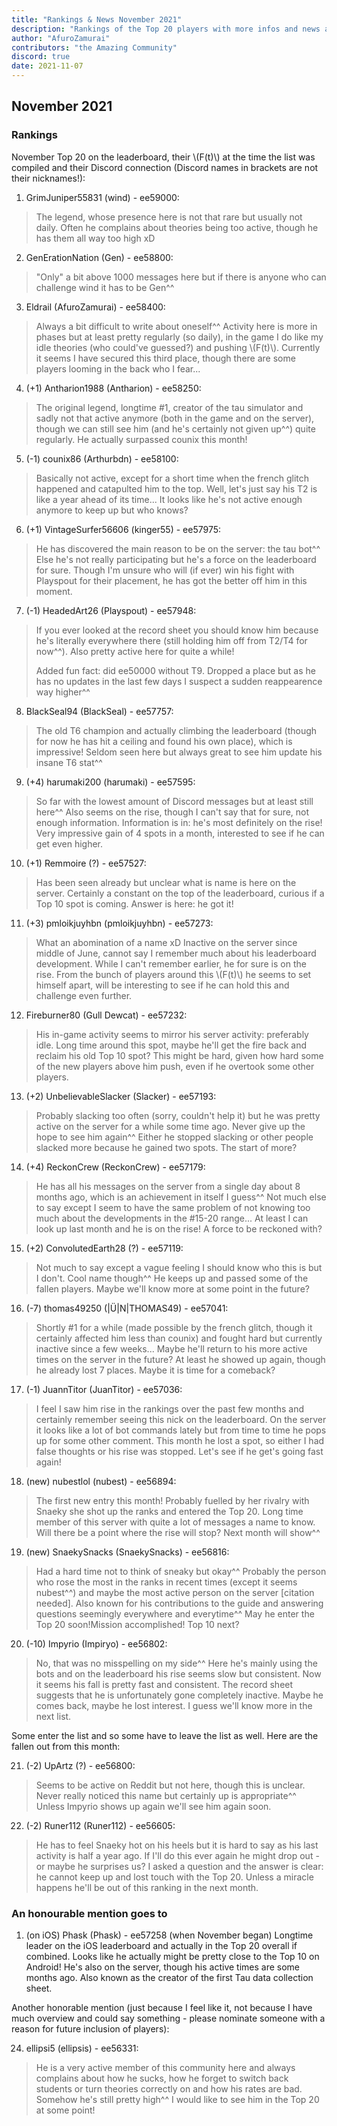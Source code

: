 ```yaml
---
title: "Rankings & News November 2021"
description: "Rankings of the Top 20 players with more infos and news about occurrences from October to November 2021"
author: "AfuroZamurai"
contributors: "the Amazing Community"
discord: true
date: 2021-11-07
---
```


## November 2021

### Rankings

November Top 20 on the leaderboard, their \\(F(t)\\) at the time the list was compiled and their Discord connection (Discord names in brackets are not their nicknames!):

1. GrimJuniper55831 (wind) - ee59000:

> The legend, whose presence here is not that rare but usually not daily. Often he complains about theories being too active, though he has them all way too high xD

2. GenErationNation (Gen) - ee58800:

> "Only" a bit above 1000 messages here but if there is anyone who can challenge wind it has to be Gen^^

3. Eldrail (AfuroZamurai) - ee58400:

> Always a bit difficult to write about oneself^^ Activity here is more in phases but at least pretty regularly (so daily), in the game I do like my idle theories (who could've guessed?) and pushing \\(F(t)\\). Currently it seems I have secured this third place, though there are some players looming in the back who I fear...

4. (+1) Antharion1988 (Antharion) - ee58250:

> The original legend, longtime #1, creator of the tau simulator and sadly not that active anymore (both in the game and on the server), though we can still see him (and he's certainly not given up^^) quite regularly. He actually surpassed counix this month!

5. (-1) counix86 (Arthurbdn) - ee58100:

> Basically not active, except for a short time when the french glitch happened and catapulted him to the top. Well, let's just say his T2 is like a year ahead of its time... It looks like he's not active enough anymore to keep up but who knows?

6. (+1) VintageSurfer56606 (kinger55) - ee57975:

> He has discovered the main reason to be on the server: the tau bot^^ Else he's not really participating but he's a force on the leaderboard for sure. Though I'm unsure who will (if ever) win his fight with Playspout for their placement, he has got the better off him in this moment.

7. (-1) HeadedArt26 (Playspout) - ee57948:

> If you ever looked at the record sheet you should know him because he's literally everywhere there (still holding him off from T2/T4 for now^^). Also pretty active here for quite a while!
>
> Added fun fact: did ee50000 without T9. Dropped a place but as he has no updates in the last few days I suspect a sudden reappearence way higher^^

8. BlackSeal94 (BlackSeal) - ee57757:

> The old T6 champion and actually climbing the leaderboard (though for now he has hit a ceiling and found his own place), which is impressive! Seldom seen here but always great to see him update his insane T6 stat^^

9. (+4) harumaki200 (harumaki) - ee57595:

> So far with the lowest amount of Discord messages but at least still here^^ Also seems on the rise, though I can't say that for sure, not enough information. Information is in: he's most definitely on the rise! Very impressive gain of 4 spots in a month, interested to see if he can get even higher.

10. (+1) Remmoire (?) - ee57527:

> Has been seen already but unclear what is name is here on the server. Certainly a constant on the top of the leaderboard, curious if a Top 10 spot is coming. Answer is here: he got it!

11. (+3) pmloikjuyhbn (pmloikjuyhbn) - ee57273:

> What an abomination of a name xD Inactive on the server since middle of June, cannot say I remember much about his leaderboard development. While I can't remember earlier, he for sure is on the rise. From the bunch of players around this \\(F(t)\\) he seems to set himself apart, will be interesting to see if he can hold this and challenge even further.

12. Fireburner80 (Gull Dewcat) - ee57232:

> His in-game activity seems to mirror his server activity: preferably idle. Long time around this spot, maybe he'll get the fire back and reclaim his old Top 10 spot? This might be hard, given how hard some of the new players above him push, even if he overtook some other players.

13. (+2) UnbelievableSlacker (Slacker) - ee57193:

> Probably slacking too often (sorry, couldn't help it) but he was pretty active on the server for a while some time ago. Never give up the hope to see him again^^ Either he stopped slacking or other people slacked more because he gained two spots. The start of more?

14. (+4) ReckonCrew (ReckonCrew) - ee57179:

> He has all his messages on the server from a single day about 8 months ago, which is an achievement in itself I guess^^ Not much else to say except I seem to have the same problem of not knowing too much about the developments in the #15-20 range... At least I can look up last month and he is on the rise! A force to be reckoned with?

15. (+2) ConvolutedEarth28 (?) - ee57119:

> Not much to say except a vague feeling I should know who this is but I don't. Cool name though^^ He keeps up and passed some of the fallen players. Maybe we'll know more at some point in the future?

16. (-7) thomas49250 (|Ü|N|THOMAS49) - ee57041:

> Shortly #1 for a while (made possible by the french glitch, though it certainly affected him less than counix) and fought hard but currently inactive since a few weeks... Maybe he'll return to his more active times on the server in the future? At least he showed up again, though he already lost 7 places. Maybe it is time for a comeback?

17. (-1) JuannTitor (JuanTitor) - ee57036:

> I feel I saw him rise in the rankings over the past few months and certainly remember seeing this nick on the leaderboard. On the server it looks like a lot of bot commands lately but from time to time he pops up for some other comment. This month he lost a spot, so either I had false thoughts or his rise was stopped. Let's see if he get's going fast again!

18. (new) nubestlol (nubest) - ee56894:

> The first new entry this month! Probably fuelled by her rivalry with Snaeky she shot up the ranks and entered the Top 20. Long time member of this server with quite a lot of messages a name to know. Will there be a point where the rise will stop? Next month will show^^

19. (new) SnaekySnacks (SnaekySnacks) - ee56816:

> Had a hard time not to think of sneaky but okay^^ Probably the person who rose the most in the ranks in recent times (except it seems nubest^^) and maybe the most active person on the server [citation needed]. Also known for his contributions to the guide and answering questions seemingly everywhere and everytime^^ May he enter the Top 20 soon!Mission accomplished! Top 10 next?

20. (-10) Impyrio (Impiryo) - ee56802:

> No, that was no misspelling on my side^^ Here he's mainly using the bots and on the leaderboard his rise seems slow but consistent. Now it seems his fall is pretty fast and consistent. The record sheet suggests that he is unfortunately gone completely inactive. Maybe he comes back, maybe he lost interest. I guess we'll know more in the next list.

Some enter the list and so some have to leave the list as well. Here are the fallen out from this month:

21. (-2) UpArtz (?) - ee56800:

> Seems to be active on Reddit but not here, though this is unclear. Never really noticed this name but certainly up is appropriate^^ Unless Impyrio shows up again we'll see him again soon.

22. (-2) Runer112 (Runer112) - ee56605:

> He has to feel Snaeky hot on his heels but it is hard to say as his last activity is half a year ago. If I'll do this ever again he might drop out - or maybe he surprises us? I asked a question and the answer is clear: he cannot keep up and lost touch with the Top 20. Unless a miracle happens he'll be out of this ranking in the next month.

### An honourable mention goes to

1. (on iOS) Phask (Phask) - ee57258 (when November began) Longtime leader on the iOS leaderboard and actually in the Top 20 overall if combined. Looks like he actually might be pretty close to the Top 10 on Android! He's also on the server, though his active times are some months ago. Also known as the creator of the first Tau data collection sheet.

Another honorable mention (just because I feel like it, not because I have much overview and could say something - please nominate someone with a reason for future inclusion of players):

24. ellipsi5 (ellipsis) - ee56331:

> He is a very active member of this community here and always complains about how he sucks, how he forget to switch back students or turn theories correctly on and how his rates are bad. Somehow he's still pretty high^^ I would like to see him in the Top 20 at some point!
